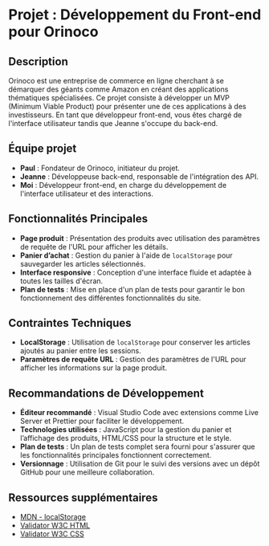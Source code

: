 # Projet : Développement du Front-end pour Orinoco

## Description
Orinoco est une entreprise de commerce en ligne cherchant à se démarquer des géants comme Amazon en créant des applications thématiques spécialisées. Ce projet consiste à développer un MVP (Minimum Viable Product) pour présenter une de ces applications à des investisseurs. En tant que développeur front-end, vous êtes chargé de l'interface utilisateur tandis que Jeanne s'occupe du back-end.

## Équipe projet
- **Paul** : Fondateur de Orinoco, initiateur du projet.
- **Jeanne** : Développeuse back-end, responsable de l'intégration des API.
- **Moi** : Développeur front-end, en charge du développement de l'interface utilisateur et des interactions.

## Fonctionnalités Principales
- **Page produit** : Présentation des produits avec utilisation des paramètres de requête de l'URL pour afficher les détails.
- **Panier d’achat** : Gestion du panier à l'aide de `localStorage` pour sauvegarder les articles sélectionnés.
- **Interface responsive** : Conception d'une interface fluide et adaptée à toutes les tailles d'écran.
- **Plan de tests** : Mise en place d'un plan de tests pour garantir le bon fonctionnement des différentes fonctionnalités du site.

## Contraintes Techniques
- **LocalStorage** : Utilisation de `localStorage` pour conserver les articles ajoutés au panier entre les sessions.
- **Paramètres de requête URL** : Gestion des paramètres de l'URL pour afficher les informations sur la page produit.

## Recommandations de Développement
- **Éditeur recommandé** : Visual Studio Code avec extensions comme Live Server et Prettier pour faciliter le développement.
- **Technologies utilisées** : JavaScript pour la gestion du panier et l’affichage des produits, HTML/CSS pour la structure et le style.
- **Plan de tests** : Un plan de tests complet sera fourni pour s'assurer que les fonctionnalités principales fonctionnent correctement.
- **Versionnage** : Utilisation de Git pour le suivi des versions avec un dépôt GitHub pour une meilleure collaboration.

## Ressources supplémentaires
- [MDN - localStorage](https://developer.mozilla.org/fr/docs/Web/API/Window/localStorage)
- [Validator W3C HTML](https://validator.w3.org)
- [Validator W3C CSS](https://jigsaw.w3.org/css-validator)
